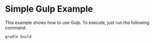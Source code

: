 # Simple Gulp Example

This example shows how to use Gulp. To execute, just run the following command:

```bash
gradle build
```
